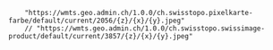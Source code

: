 
        "https://wmts.geo.admin.ch/1.0.0/ch.swisstopo.pixelkarte-farbe/default/current/2056/{z}/{x}/{y}.jpeg"
        // "https://wmts.geo.admin.ch/1.0.0/ch.swisstopo.swissimage-product/default/current/3857/{z}/{x}/{y}.jpeg"